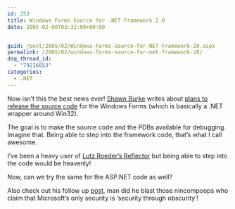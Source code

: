 ```yaml
---
id: 253
title: Windows Forms Source for .NET Framework 2.0
date: 2005-02-08T03:32:00+00:00


guid: /post/2005/02/Windows-Forms-Source-for-NET-Framework-20.aspx
permalink: /2005/02/windows-forms-source-for-net-framework-20/
dsq_thread_id:
  - "79216853"
categories:
  - .NET
---
```

<p>Now isn&rsquo;t this the best news ever! <a href="http://www.shawnburke.com/">Shawn Burke</a> writes about <a href="http://www.shawnburke.com/default.aspx?document=185&amp;userinterface=9">plans to release the source code</a> for the Windows Forms (which is basically a .NET wrapper around Win32).</p>
<p>The goal is to make the source code and the PDBs available for debugging. Imagine that. Being able to step into the framework code, that&rsquo;s what I call awesome.</p>
<p>I&rsquo;ve been a heavy user of <a href="http://www.aisto.com/roeder/dotnet/">Lutz Roeder&rsquo;s Reflector</a> but being able to step into the code would be heavenly!</p>
<p>Now, can we try the same for the ASP.NET code as well?</p>
<p>Also check out his follow up&nbsp;<a href="http://www.shawnburke.com/default.aspx?document=187">post</a>, man did he blast those nincompoops who claim that Microsoft&rsquo;s only security is &lsquo;security through obscurity&rsquo;!</p>